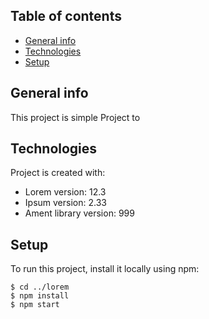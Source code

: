 ## Table of contents
* [General info](#general-info)
* [Technologies](#technologies)
* [Setup](#setup)

## General info
This project is simple Project to
	
## Technologies
Project is created with:
* Lorem version: 12.3
* Ipsum version: 2.33
* Ament library version: 999
	
## Setup
To run this project, install it locally using npm:

```
$ cd ../lorem
$ npm install
$ npm start
```
